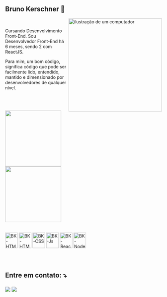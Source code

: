 ## Bruno Kerschner 👋

<div>
    <img src="https://raw.githubusercontent.com/MicaelliMedeiros/micaellimedeiros/master/image/computer-illustration.png" alt="ilustração de um computador" min-width="300px" max-width="300px" width="300px" align="right">
    
<br>
  <p align="left"> 
  Cursando Desenvolvimento Front-End.
  Sou Desenvolvedor Front-End há 6 meses, sendo 2 com ReactJS.
  
  Para mim, um bom código, significa código que pode ser facilmente lido, entendido, mantido e dimensionado por desenvolvedores de qualquer nível.
  </p>
</div>

<br>

 <br> 
 
<div ><br>
  <img height="180em" src="https://github-readme-stats.vercel.app/api?username=brnkerschner&theme=react&show_icons=true" />
  <img height="180em" src="https://github-readme-stats.vercel.app/api/top-langs/?username=brnkerschner&theme=react&show_icons=true" />
</div>

<br>

<div style="display: inline_block"><br>
  <img align="center" alt="BK-HTML" height="50" width="40" src="https://cdn.jsdelivr.net/gh/devicons/devicon@latest/icons/visualstudio/visualstudio-original.svg" />
  <img align="center" alt="BK-HTML" height="50" width="40" src="https://cdn.jsdelivr.net/gh/devicons/devicon@latest/icons/html5/html5-original.svg">
  <img align="center" alt="BK-CSS" height="50" width="40" src="https://cdn.jsdelivr.net/gh/devicons/devicon@latest/icons/css3/css3-original.svg">
  <img align="center" alt="BK-Js" height="50" width="40" src="https://cdn.jsdelivr.net/gh/devicons/devicon@latest/icons/javascript/javascript-plain.svg">
  <img align="center" alt="BK-React" height="50" width="40" src="https://cdn.jsdelivr.net/gh/devicons/devicon@latest/icons/react/react-original.svg">
  <img align="center" alt="BK-NodeJs" height="50" width="40" src="https://cdn.jsdelivr.net/gh/devicons/devicon@latest/icons/nodejs/nodejs-original.svg">
</div>

##

<h2 align="left">

<br>
    
<p align="left">
  Entre em contato: ⤵️
</p>

  <a href="https://www.linkedin.com/in/bruno-kerschner/" target="_blank"><img src="https://img.shields.io/badge/-LinkedIn-%230077B5?style=for-the-badge&logo=linkedin&logoColor=white" target="_blank"></a>
  <a href="mailto:brnkerschner@gmailcom"><img src="https://img.shields.io/badge/-Gmail-%23333?style=for-the-badge&logo=gmail&logoColor=white" target="_blank"></a>
<br>
<br>
